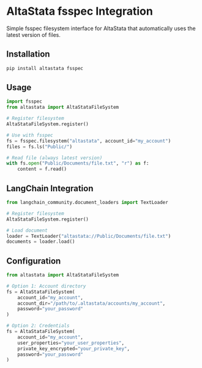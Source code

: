 # AltaStata fsspec Integration

Simple fsspec filesystem interface for AltaStata that automatically uses the latest version of files.

## Installation

```bash
pip install altastata fsspec
```

## Usage

```python
import fsspec
from altastata import AltaStataFileSystem

# Register filesystem
AltaStataFileSystem.register()

# Use with fsspec
fs = fsspec.filesystem("altastata", account_id="my_account")
files = fs.ls("Public/")

# Read file (always latest version)
with fs.open("Public/Documents/file.txt", "r") as f:
    content = f.read()
```

## LangChain Integration

```python
from langchain_community.document_loaders import TextLoader

# Register filesystem
AltaStataFileSystem.register()

# Load document
loader = TextLoader("altastata://Public/Documents/file.txt")
documents = loader.load()
```

## Configuration

```python
from altastata import AltaStataFileSystem

# Option 1: Account directory
fs = AltaStataFileSystem(
    account_id="my_account",
    account_dir="/path/to/.altastata/accounts/my_account",
    password="your_password"
)

# Option 2: Credentials
fs = AltaStataFileSystem(
    account_id="my_account",
    user_properties="your_user_properties",
    private_key_encrypted="your_private_key",
    password="your_password"
)
```